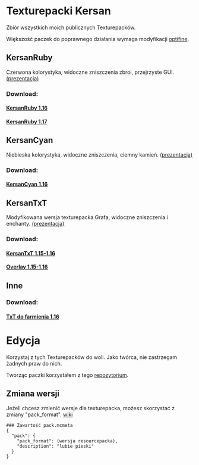 # Texturepacki Kersan

Zbiór wszystkich moich publicznych Texturepacków. 

Większość paczek do poprawnego działania wymaga modyfikacji [optifine](https://optifine.net/downloads).
## KersanRuby 
Czerwona kolorystyka, widoczne zniszczenia zbroi, przejrzyste GUI. [(prezentacja)](https://youtu.be/BgBRIypab4U)
### Download:
#### [KersanRuby 1.16](https://github.com/Kersan/Kersan-Texturepack/raw/main/KersanRuby/!%C2%A78%C2%A7lKersan%C2%A7cRUBY%20%C2%A78%5B%C2%A771.16%C2%A78%5D.zip)
#### [KersanRuby 1.17](https://github.com/Kersan/Kersan-Texturepack/raw/main/KersanRuby/!%C2%A78%C2%A7lKersan%C2%A7cRUBY%20%C2%A78%5B%C2%A771.17%C2%A78%5D.zip)

## KersanCyan
Niebieska kolorystyka, widoczne zniszczenia, ciemny kamień. [(prezentacja)](https://youtu.be/o82Ssc9qZG8)
### Download:
#### [KersanCyan 1.16](https://github.com/Kersan/Kersan-Texturepack/raw/main/KersanCyan/!%C2%A77Kersan%C2%A7b%C2%A7lCyan%C2%A77%20%C2%A78%5B%C2%A771.16%C2%A78%5D.zip)

## KersanTxT
Modyfikowana wersja texturepacka Grafa, widoczne zniszczenia  i enchanty. [(prezentacja)](https://youtu.be/NiPv8BZ13LQ)
### Download:
#### [KersanTxT 1.15-1.16](https://github.com/Kersan/Kersan-Texturepack/raw/main/KersanTxT/%C2%A7cKersanTXT%20%C2%A781.15-1.16.zip)
#### [Overlay 1.15-1.16](https://github.com/Kersan/Kersan-Texturepack/raw/main/KersanTxT/%C2%A78Overlay%20%C2%A7f1.15-1.16.zip)

## Inne
### Download:
#### [TxT do farmienia 1.16](https://github.com/Kersan/Kersan-Texturepack/raw/main/Inne/%C2%A7aFarmienie%20%C2%A7f1.15-1.16.zip)

# Edycja
Korzystaj z tych Texturepacków do woli. Jako twórca, nie zastrzegam żadnych praw do nich. 

Tworząc paczki korzystałem z tego [repozytorium](https://github.com/sp614x/optifine/tree/master/OptiFineDoc/doc).

## Zmiana wersji
Jeżeli chcesz zmienić wersje dla texturepacka, możesz skorzystać z zmiany "pack_format". [wiki](https://minecraft.fandom.com/wiki/Pack_format)


```
### Zawartość pack.mcmeta
{
  "pack": {
    "pack_format": (wersja resourcepacka),
    "description": "lubie pieski"
  }
}
```
